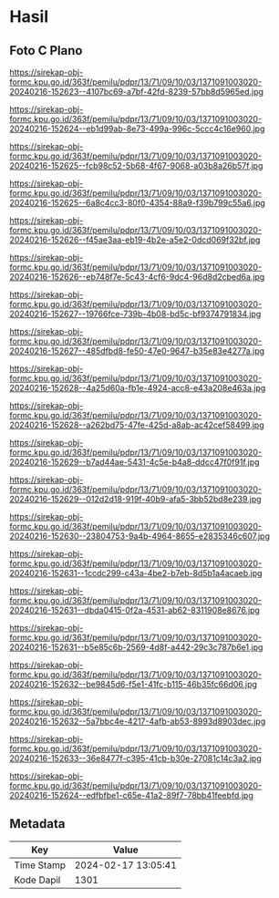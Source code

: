 # Hasil

## Foto C Plano

https://sirekap-obj-formc.kpu.go.id/363f/pemilu/pdpr/13/71/09/10/03/1371091003020-20240216-152623--4107bc69-a7bf-42fd-8239-57bb8d5965ed.jpg

https://sirekap-obj-formc.kpu.go.id/363f/pemilu/pdpr/13/71/09/10/03/1371091003020-20240216-152624--eb1d99ab-8e73-499a-996c-5ccc4c16e960.jpg

https://sirekap-obj-formc.kpu.go.id/363f/pemilu/pdpr/13/71/09/10/03/1371091003020-20240216-152625--fcb98c52-5b68-4f67-9068-a03b8a26b57f.jpg

https://sirekap-obj-formc.kpu.go.id/363f/pemilu/pdpr/13/71/09/10/03/1371091003020-20240216-152625--6a8c4cc3-80f0-4354-88a9-f39b799c55a6.jpg

https://sirekap-obj-formc.kpu.go.id/363f/pemilu/pdpr/13/71/09/10/03/1371091003020-20240216-152626--f45ae3aa-eb19-4b2e-a5e2-0dcd069f32bf.jpg

https://sirekap-obj-formc.kpu.go.id/363f/pemilu/pdpr/13/71/09/10/03/1371091003020-20240216-152626--eb748f7e-5c43-4cf6-9dc4-96d8d2cbed6a.jpg

https://sirekap-obj-formc.kpu.go.id/363f/pemilu/pdpr/13/71/09/10/03/1371091003020-20240216-152627--19766fce-739b-4b08-bd5c-bf9374791834.jpg

https://sirekap-obj-formc.kpu.go.id/363f/pemilu/pdpr/13/71/09/10/03/1371091003020-20240216-152627--485dfbd8-fe50-47e0-9647-b35e83e4277a.jpg

https://sirekap-obj-formc.kpu.go.id/363f/pemilu/pdpr/13/71/09/10/03/1371091003020-20240216-152628--4a25d60a-fb1e-4924-acc8-e43a208e463a.jpg

https://sirekap-obj-formc.kpu.go.id/363f/pemilu/pdpr/13/71/09/10/03/1371091003020-20240216-152628--a262bd75-47fe-425d-a8ab-ac42cef58499.jpg

https://sirekap-obj-formc.kpu.go.id/363f/pemilu/pdpr/13/71/09/10/03/1371091003020-20240216-152629--b7ad44ae-5431-4c5e-b4a8-ddcc47f0f91f.jpg

https://sirekap-obj-formc.kpu.go.id/363f/pemilu/pdpr/13/71/09/10/03/1371091003020-20240216-152629--012d2d18-919f-40b9-afa5-3bb52bd8e239.jpg

https://sirekap-obj-formc.kpu.go.id/363f/pemilu/pdpr/13/71/09/10/03/1371091003020-20240216-152630--23804753-9a4b-4964-8655-e2835346c607.jpg

https://sirekap-obj-formc.kpu.go.id/363f/pemilu/pdpr/13/71/09/10/03/1371091003020-20240216-152631--1ccdc299-c43a-4be2-b7eb-8d5b1a4acaeb.jpg

https://sirekap-obj-formc.kpu.go.id/363f/pemilu/pdpr/13/71/09/10/03/1371091003020-20240216-152631--dbda0415-0f2a-4531-ab62-8311908e8676.jpg

https://sirekap-obj-formc.kpu.go.id/363f/pemilu/pdpr/13/71/09/10/03/1371091003020-20240216-152631--b5e85c6b-2569-4d8f-a442-29c3c787b6e1.jpg

https://sirekap-obj-formc.kpu.go.id/363f/pemilu/pdpr/13/71/09/10/03/1371091003020-20240216-152632--be9845d6-f5e1-41fc-b115-46b35fc66d06.jpg

https://sirekap-obj-formc.kpu.go.id/363f/pemilu/pdpr/13/71/09/10/03/1371091003020-20240216-152632--5a7bbc4e-4217-4afb-ab53-8993d8903dec.jpg

https://sirekap-obj-formc.kpu.go.id/363f/pemilu/pdpr/13/71/09/10/03/1371091003020-20240216-152633--36e8477f-c395-41cb-b30e-27081c14c3a2.jpg

https://sirekap-obj-formc.kpu.go.id/363f/pemilu/pdpr/13/71/09/10/03/1371091003020-20240216-152624--edfbfbe1-c65e-41a2-89f7-78bb41feebfd.jpg


## Metadata

| Key        | Value               |
| ---------- | ------------------- |
| Time Stamp | 2024-02-17 13:05:41 |
| Kode Dapil | 1301                |



